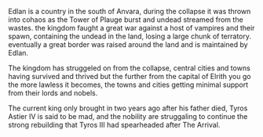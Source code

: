 Edlan is a country in the south of Anvara, during the collapse it was thrown into cohaos as the Tower of Plauge burst and undead streamed from the wastes. the kingdom faught a great war against a host of vampires and their spawn, containing the undead in the land, losing a large chunk of terratory. eventually a great border was raised around the land and is maintained by Edlan. 

The kingdom has struggeled on from the collapse, central cities and towns having survived and thrived but the further from the capital of Elrith you go the more lawless it becomes, the towns and cities getting minimal support from their lords and nobels. 

The current king only brought in two years ago after his father died, Tyros Astier IV is said to be mad, and the nobility are struggaling to continue the strong rebuilding that Tyros III had spearheaded after The Arrival. 

